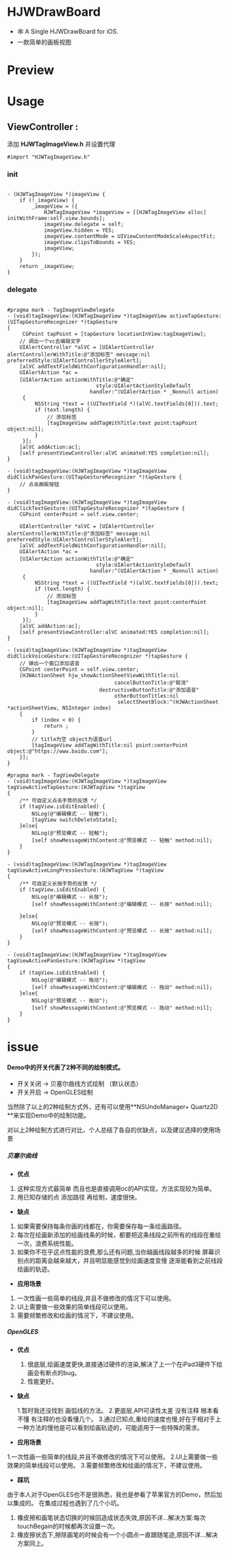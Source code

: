 # HJWDrawBoard

- 🕸 A Single HJWDrawBoard for iOS.
- 一款简单的画板视图

# Preview
<!--此处添加多张预览图-->
# Usage
## **ViewController :**
 
 添加 **HJWTagImageView.h** 并设置代理

  `#import "HJWTagImageView.h"` 
 
### init

```Objetive-C

- (HJWTagImageView *)imageView {
    if (!_imageView) {
        _imageView = ({
            HJWTagImageView *imageView = [[HJWTagImageView alloc] initWithFrame:self.view.bounds];
            imageView.delegate = self;
            imageView.hidden = YES;
            imageView.contentMode = UIViewContentModeScaleAspectFit;
            imageView.clipsToBounds = YES;
            imageView;
        });
    }
    return _imageView;
}

```

### delegate

```Objetive-C

#pragma mark - TagImageViewDelegate
- (void)tagImageView:(HJWTagImageView *)tagImageView activeTapGesture:(UITapGestureRecognizer *)tapGesture
{
     CGPoint tapPoint = [tapGesture locationInView:tagImageView];
    // 调出一个vc去编辑文字
    UIAlertController *alVC = [UIAlertController alertControllerWithTitle:@"添加标签" message:nil preferredStyle:UIAlertControllerStyleAlert];
    [alVC addTextFieldWithConfigurationHandler:nil];
    UIAlertAction *ac =
    [UIAlertAction actionWithTitle:@"确定"
                             style:UIAlertActionStyleDefault
                           handler:^(UIAlertAction * _Nonnull action)
     {
         NSString *text = ((UITextField *)(alVC.textFields[0])).text;
         if (text.length) {
             // 添加标签
             [tagImageView addTagWithTitle:text point:tapPoint object:nil];
         }
     }];
    [alVC addAction:ac];
    [self presentViewController:alVC animated:YES completion:nil];
}

- (void)tagImageView:(HJWTagImageView *)tagImageView didClickPanGesture:(UITapGestureRecognizer *)tapGesture {
    // 点击画板按钮
}

- (void)tagImageView:(HJWTagImageView *)tagImageView didClickTextGesture:(UITapGestureRecognizer *)tapGesture {
    CGPoint centerPoint = self.view.center;
    
    UIAlertController *alVC = [UIAlertController alertControllerWithTitle:@"添加标签" message:nil preferredStyle:UIAlertControllerStyleAlert];
    [alVC addTextFieldWithConfigurationHandler:nil];
    UIAlertAction *ac =
    [UIAlertAction actionWithTitle:@"确定"
                             style:UIAlertActionStyleDefault
                           handler:^(UIAlertAction * _Nonnull action)
     {
         NSString *text = ((UITextField *)(alVC.textFields[0])).text;
         if (text.length) {
             // 添加标签
             [tagImageView addTagWithTitle:text point:centerPoint object:nil];
         }
     }];
    [alVC addAction:ac];
    [self presentViewController:alVC animated:YES completion:nil];
}

- (void)tagImageView:(HJWTagImageView *)tagImageView didClickVoiceGesture:(UITapGestureRecognizer *)tapGesture {
    // 弹出一个窗口添加语音
    CGPoint centerPoint = self.view.center;
    [HJWActionSheet hjw_showActionSheetViewWithTitle:nil
                                   cancelButtonTitle:@"取消"
                              destructiveButtonTitle:@"添加语音"
                                   otherButtonTitles:nil
                                    selectSheetBlock:^(HJWActionSheet *actionSheetView, NSInteger index)
    {
        if (index < 0) {
            return ;
        }
        // title为空 object为语音url
        [tagImageView addTagWithTitle:nil point:centerPoint object:@"https://www.baidu.com"];
    }];
}

#pragma mark - TagViewDelegate
- (void)tagImageView:(HJWTagImageView *)tagImageView tagViewActiveTapGesture:(HJWTagView *)tagView
{
    /** 可自定义点击手势的反馈 */
    if (tagView.isEditEnabled) {
        NSLog(@"编辑模式 -- 轻触");
        [tagView switchDeleteState];
    }else{
        NSLog(@"预览模式 -- 轻触");
        [self showMessageWithContent:@"预览模式 -- 轻触" method:nil];
    }
}

- (void)tagImageView:(HJWTagImageView *)tagImageView tagViewActiveLongPressGesture:(HJWTagView *)tagView
{
    /** 可自定义长按手势的反馈 */
    if (tagView.isEditEnabled) {
        NSLog(@"编辑模式 -- 长按");
        [self showMessageWithContent:@"编辑模式 -- 长按" method:nil];

    }else{
        NSLog(@"预览模式 -- 长按");
        [self showMessageWithContent:@"预览模式 -- 长按" method:nil];
    }
}

- (void)tagImageView:(HJWTagImageView *)tagImageView tagViewActivePanGesture:(HJWTagView *)tagView
{
    if (tagView.isEditEnabled) {
        NSLog(@"编辑模式 -- 拖动");
        [self showMessageWithContent:@"编辑模式 -- 拖动" method:nil];
    }else{
        NSLog(@"预览模式 -- 拖动");
        [self showMessageWithContent:@"预览模式 -- 拖动" method:nil];
    }
}

```

# issue
#### Demo中的开关代表了2种不同的绘制模式。
- 开关关闭 -> 贝塞尔曲线方式绘制 （默认状态）
- 开关开启 -> OpenGLES绘制 

当然除了以上的2种绘制方式外，还有可以使用**NSUndoManager+ Quartz2D **来实现Demo中的绘制功能。

对以上2种绘制方式进行对比，个人总结了各自的优缺点，以及建议选择的使用场景
##### 贝塞尔曲线
- **优点**

1. 这种实现方式最简单 而且也是直接调用oc的API实现，方法实现较为简单。
2. 用已知存储的点 添加路径 再绘制，速度很快。    
    
- **缺点**

1. 如果需要保持每条你画的线都在，你需要保存每一条绘画路径。
2. 每次在绘画新添加的绘画线条的时候，都要把这条线段之前所有的线段在重绘一次，浪费系统性能。
3. 如果你不在乎这点性能的浪费,那么还有问题,当你越画线段越多的时候 屏幕识别点的距离会越来越大，并且明显能感觉到绘画速度变慢 逐渐能看到之前线段绘画的轨迹。

- **应用场景**

1. 一次性画一些简单的线段,并且不做修改的情况下可以使用。
2. UI上需要做一些效果的简单线段可以使用。
3. 需要频繁修改和绘画的情况下，不建议使用。

##### OpenGLES
- **优点**

    1. 很底层,绘画速度更快,直接通过硬件的渲染,解决了上一个在iPad3硬件下绘画会有断点的bug。
    2. 性能更好。   
    
- **缺点**

    1.暂时我还没找到 画弧线的方法。
    2.更底层,API可读性太差 没有注释  根本看不懂 有注释的也没看懂几个。
    3.通过已知点,重绘的速度也慢,好在于相对于上一种方法的慢他是可以看到绘画轨迹的，可能适用于一些特殊的需求。

- **应用场景**

1.一次性画一些简单的线段,并且不做修改的情况下可以使用。
2.UI上需要做一些效果的简单线段可以使用。
3.需要频繁修改和绘画的情况下，不建议使用。

- **踩坑**
    
由于本人对于OpenGLES也不是很熟悉，我也是参看了苹果官方的Demo，然后加以集成的。
在集成过程也遇到了几个小坑。
    
1. 橡皮擦和画笔状态切换的时候回造成状态失效,原因不详...解决方案:每次touchBegain的时候都再次设置一次。
2. 橡皮擦状态下,擦除画笔的时候会有一个小圆点一直跟随笔迹,原因不详...解决方案同上。

